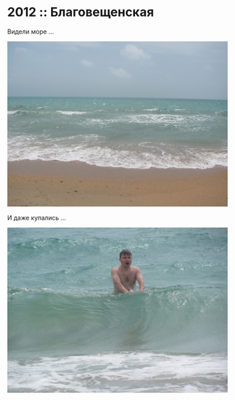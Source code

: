 # 2012 :: Благовещенская

Видели море ...

![Море](images/20.jpg)

И даже купались ...

![Волны](images/29.jpg)